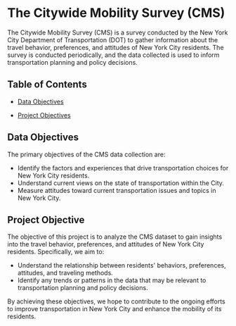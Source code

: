 # The Citywide Mobility Survey (CMS)
The Citywide Mobility Survey (CMS) is a survey conducted by the New York City Department of Transportation (DOT) to gather information about the travel behavior, preferences, and attitudes of New York City residents. The survey is conducted periodically, and the data collected is used to inform transportation planning and policy decisions.

## Table of Contents
* [Data Objectives](#data-objectives) 

* [Project Objectives](#project-objective)


## Data Objectives 
The primary objectives of the CMS data collection are:
* Identify the factors and experiences that drive transportation choices for New York City residents.
* Understand current views on the state of transportation within the City.
* Measure attitudes toward current transportation issues and topics in New York City.


## Project Objective
The objective of this project is to analyze the CMS dataset to gain insights into the travel behavior, preferences, and attitudes of New York City residents. Specifically, we aim to:

* Understand the relationship between residents' behaviors, preferences, attitudes, and traveling methods.
* Identify any trends or patterns in the data that may be relevant to transportation planning and policy decisions.


By achieving these objectives, we hope to contribute to the ongoing efforts to improve transportation in New York City and enhance the mobility of its residents.
